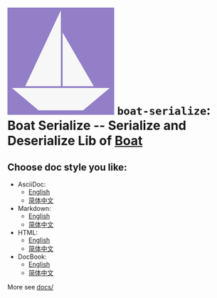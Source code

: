 # ![Boat Serialize](../logo.svg) `boat-serialize`: Boat Serialize -- Serialize and Deserialize Lib of [Boat](../README.md)

## Choose doc style you like:

- AsciiDoc:
  * [English](docs/README_en.adoc)
  * [简体中文](docs/README_zh.adoc)
- Markdown:
  * [English](docs/README_en.md)
  * [简体中文](docs/README_zh.md)
- HTML:
  * [English](docs/README_en.html)
  * [简体中文](docs/README_zh.html)
- DocBook:
  * [English](docs/README_en.xml)
  * [简体中文](docs/README_zh.xml)

More see [docs/](docs/)